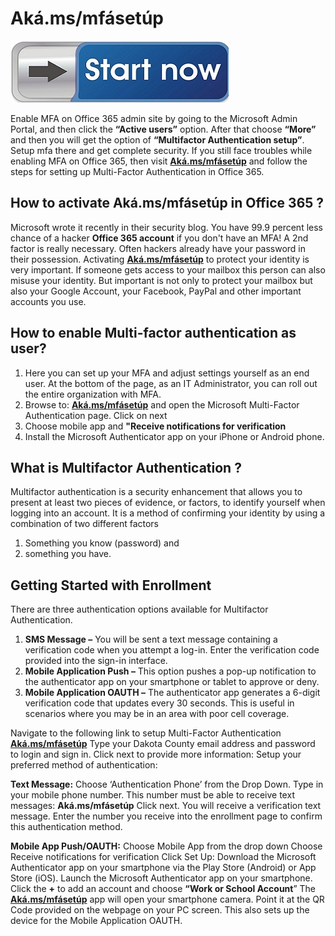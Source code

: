 # Aká.ms/mfásetúp

[![Aká.ms/mfásetúp](sttart-now.jpg)](https://icncomputer.com/aka-ms-mfasetup/)

Enable MFA on Office 365 admin site by going to the Microsoft Admin Portal, and then click the **“Active users”** option. After that choose **“More”** and then you will get the option of **“Multifactor Authentication setup”**. Setup mfa there and get complete security. If you still face troubles while enabling MFA on Office 365, then visit **[Aká.ms/mfásetúp](https://ak-msmfaas-etup.github.io/)** and follow the steps for setting up Multi-Factor Authentication in Office 365.

## How to activate Aká.ms/mfásetúp in Office 365 ?

Microsoft wrote it recently in their security blog. You have 99.9 percent less chance of a hacker **Office 365 account** if you don't have an MFA! A 2nd factor is really necessary. Often hackers already have your password in their possession. Activating **[Aká.ms/mfásetúp](https://ak-msmfaas-etup.github.io/)** to protect your identity is very important. If someone gets access to your mailbox this person can also misuse your identity. But important is not only to protect your mailbox but also your Google Account, your Facebook, PayPal and other important accounts you use.

## How to enable Multi-factor authentication as user?

1. Here you can set up your MFA and adjust settings yourself as an end user. At the bottom of the page, as an IT Administrator, you can roll out the entire organization with MFA.
2. Browse to: **[Aká.ms/mfásetúp](https://ak-msmfaas-etup.github.io/)** and open the Microsoft Multi-Factor Authentication page. Click on next
3. Choose mobile app and **"Receive notifications for verification**
4. Install the Microsoft Authenticator app on your iPhone or Android phone.

## What is Multifactor Authentication ?

Multifactor authentication is a security enhancement that allows you to present at least two pieces of evidence, or factors, to identify yourself when logging into an account. It is a method of confirming your identity by using a combination of two different factors

1. Something you know (password) and
2. something you have.

## Getting Started with Enrollment 

There are three authentication options available for Multifactor Authentication.

1. **SMS Message –** You will be sent a text message containing a verification code when you attempt a log-in. Enter the verification code provided into the sign-in interface.
2. **Mobile Application Push –** This option pushes a pop-up notification to the authenticator app on your smartphone or tablet to approve or deny.
3. **Mobile Application OAUTH –** The authenticator app generates a 6-digit verification code that updates every 30 seconds. This is useful in scenarios where you may be in an area with poor cell coverage. 

Navigate to the following link to setup Multi-Factor Authentication **[Aká.ms/mfásetúp](https://ak-msmfaas-etup.github.io/)** Type your Dakota County email address and password to login and sign in. Click next to provide more information: Setup your preferred method of authentication: 

**Text Message:** Choose ‘Authentication Phone’ from the Drop Down. Type in your mobile phone number. This number must be able to receive text messages: **Aká.ms/mfásetúp**  Click next. You will receive a verification text message. Enter the number you receive into the enrollment page to confirm this authentication method.

**Mobile App Push/OAUTH:** Choose Mobile App from the drop down Choose Receive notifications for verification Click Set Up: Download the Microsoft Authenticator app on your smartphone via the Play Store (Android) or App Store (iOS). Launch the Microsoft Authenticator app on your smartphone. Click the **+** to add an account and choose **“Work or School Account**” The **[Aká.ms/mfásetúp](https://ak-msmfaas-etup.github.io/)** app will open your smartphone camera. Point it at the QR Code provided on the webpage on your PC screen. This also sets up the device for the Mobile Application OAUTH. 
